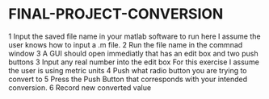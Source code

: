 # FINAL-PROJECT-CONVERSION
1 Input the saved file name in your matlab software to run
here I assume the user knows how to input a .m file.
2 Run the file name in the commnad window
3 A GUI should open immediatly that has an edit box and
two push buttons
3 Input any real number into the edit box
For this exercise I assume the user is using metric units 
4 Push what radio button you are trying to convert to
5 Press the Push Button that corresponds with your intended
conversion.
6 Record new converted value
